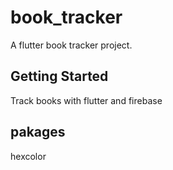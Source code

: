 # book_tracker

A flutter book tracker project.

## Getting Started

Track books with flutter and firebase

## pakages

hexcolor
